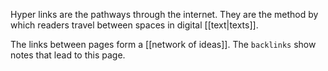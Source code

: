 Hyper links are the pathways through the internet. They are the method by which readers travel between spaces in digital [[text|texts]]. 

The links between pages form a [[network of ideas]]. The ```backlinks``` show notes that lead to this page.